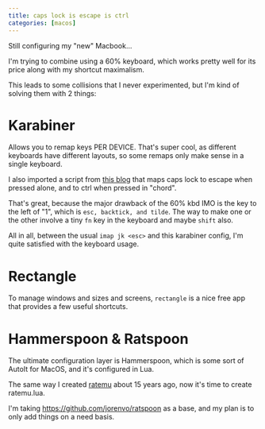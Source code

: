 ```yaml
---
title: caps lock is escape is ctrl
categories: [macos]
---
```


Still configuring my "new" Macbook...

I'm trying to combine using a 60% keyboard, which works pretty well for its price along with my shortcut maximalism.

This leads to some collisions that I never experimented, but I'm kind of solving them with 2 things:

# Karabiner

Allows you to remap keys PER DEVICE. That's super cool, as different
keyboards have different layouts, so some remaps only make sense in a single keyboard.

I also imported a script from [this blog](https://medium.com/@pechyonkin/how-to-map-capslock-to-control-and-escape-on-mac-60523a64022b) that maps caps lock to escape when pressed alone, and to ctrl when pressed in "chord".

That's great, because the major drawback of the 60% kbd IMO is the key
to the left of "1", which is `esc, backtick, and tilde`.  The way to
make one or the other involve a tiny `fn` key in the keyboard and
maybe `shift` also.

All in all, between the usual `imap jk <esc>` and this karabiner config, I'm quite satisfied with the keyboard usage.

# Rectangle

To manage windows and sizes and screens, `rectangle` is a nice free app that provides a few useful shortcuts.

# Hammerspoon & Ratspoon

The ultimate configuration layer is Hammerspoon, which is some sort of
AutoIt for MacOS, and it's configured in Lua.

The same way I created [ratemu](https://github.com/kidd/ratemu) about
15 years ago, now it's time to create ratemu.lua.

I'm taking https://github.com/jorenvo/ratspoon as a base, and my plan
is to only add things on a need basis.
